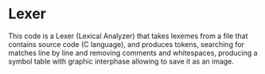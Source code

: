 # Lexer
 
This code is a Lexer (Lexical Analyzer) that takes lexemes from a file that contains
source code (C language), and produces tokens, searching for matches line by line and
removing comments and whitespaces, producing a symbol table with graphic interphase 
allowing to save it as an image.
